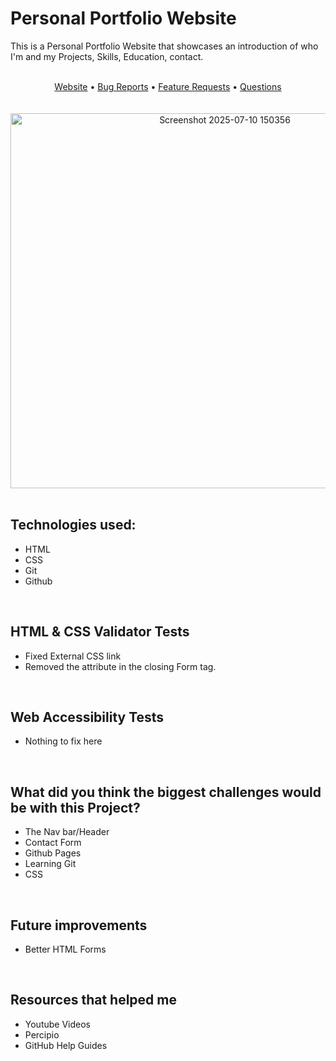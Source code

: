 # Personal Portfolio Website
This is a Personal Portfolio Website that showcases an introduction of who I'm and my Projects, Skills, Education, contact.<br/>
<br/>

<div align="center">
<a href="https://jonydevelops.github.io/">Website</a> • <a href="https://github.com/JonyDevelops/JonyDevelops.github.io/issues">Bug Reports</a> • <a href="https://github.com/JonyDevelops/JonyDevelops.github.io/issues">Feature Requests</a> • <a href="http://github.com/JonyDevelops/JonyDevelops.github.io/issues">Questions</a>
</div>
<br/>
<br/>

<div align="center">
<img 
   width="670" 
   height="600" 
   alt="Screenshot 2025-07-10 150356" 
   src="https://github.com/user-attachments/assets/db92e361-609f-44b7-8bdf-2dfcd55ee7dc"
   align="center"
   />
</div>
<br/>

## Technologies used: 

- HTML
- CSS
- Git
- Github
<br/>

## HTML & CSS Validator Tests
- Fixed External CSS link
- Removed the attribute in the closing Form tag.
<br/>

## Web Accessibility Tests
- Nothing to fix here
<br/>

## What did you think the biggest challenges would be with this Project?
- The Nav bar/Header
- Contact Form 
- Github Pages
- Learning Git
- CSS
<br/>

## Future improvements
- Better HTML Forms
<br/>

## Resources that helped me
- Youtube Videos
- Percipio
- GitHub Help Guides
<br/>

   


